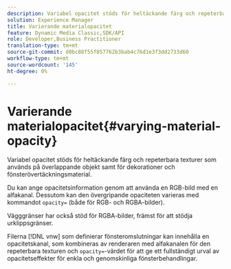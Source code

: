 ```yaml
---
description: Variabel opacitet stöds för heltäckande färg och repeterbara texturer som används på överlappande objekt samt för dekorationer och fönsterövertäckningsmaterial.
solution: Experience Manager
title: Varierande materialopacitet
feature: Dynamic Media Classic,SDK/API
role: Developer,Business Practitioner
translation-type: tm+mt
source-git-commit: d0bc88f55f857762b3bab4c76d1e3f3dd2733d60
workflow-type: tm+mt
source-wordcount: '145'
ht-degree: 0%

---
```



# Varierande materialopacitet{#varying-material-opacity}

Variabel opacitet stöds för heltäckande färg och repeterbara texturer som används på överlappande objekt samt för dekorationer och fönsterövertäckningsmaterial.

Du kan ange opacitetsinformation genom att använda en RGB-bild med en alfakanal. Dessutom kan den övergripande opaciteten varieras med kommandot `opacity=` (både för RGB- och RGBA-bilder).

Vägggränser har också stöd för RGBA-bilder, främst för att stödja urklippsgränser.

Filerna [!DNL vnw] som definierar fönsteromslutningar kan innehålla en opacitetskanal, som kombineras av renderaren med alfakanalen för den repeterbara texturen och `opacity=`-värdet för att ge ett fullständigt urval av opacitetseffekter för enkla och genomskinliga fönsterbehandlingar.
